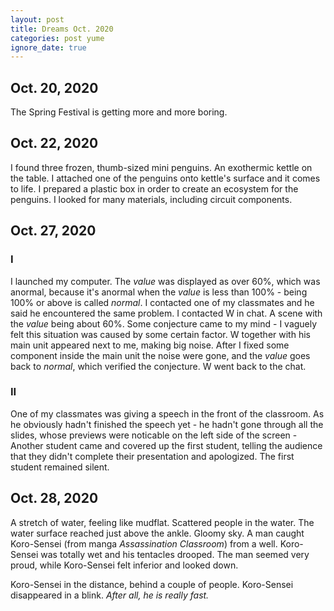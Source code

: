 ```yaml
---
layout: post
title: Dreams Oct. 2020
categories: post yume
ignore_date: true
---
```

## Oct. 20, 2020

The Spring Festival is getting more and more boring.

## Oct. 22, 2020

I found three frozen, thumb-sized mini penguins. An exothermic kettle on the table. I attached one of the penguins onto kettle's surface and it comes to life. I prepared a plastic box in order to create an ecosystem for the penguins. I looked for many materials, including circuit components.

## Oct. 27, 2020

### I

I launched my computer. The *value* was displayed as over 60%, which was anormal, because it's anormal when the *value* is less than 100% - being 100% or above is called *normal*. I contacted one of my classmates and he said he encountered the same problem. I contacted W in chat. A scene with the *value* being about 60%. Some conjecture came to my mind - I vaguely felt this situation was caused by some certain factor. W together with his main unit appeared next to me, making big noise. After I fixed some component inside the main unit the noise were gone, and the *value* goes back to *normal*, which verified the conjecture. W went back to the chat.

### II

One of my classmates was giving a speech in the front of the classroom. As he obviously hadn't finished the speech yet - he hadn't gone through all the slides, whose previews were noticable on the left side of the screen - Another student came and covered up the first student, telling the audience that they didn't complete their presentation and apologized. The first student remained silent.

## Oct. 28, 2020

A stretch of water, feeling like mudflat. Scattered people in the water. The water surface reached just above the ankle. Gloomy sky. A man caught Koro-Sensei (from manga *Assassination Classroom*) from a well. Koro-Sensei was totally wet and his tentacles drooped. The man seemed very proud, while Koro-Sensei felt inferior and looked down.

Koro-Sensei in the distance, behind a couple of people. Koro-Sensei disappeared in a blink. *After all, he is really fast.*
